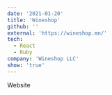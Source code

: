 ```yaml
---
date: '2021-01-20'
title: 'Wineshop'
github: ''
external: 'https://wineshop.mn/'
tech:
  - React
  - Ruby
company: 'Wineshop LLC'
show: 'true'
---
```


Website
